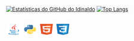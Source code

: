 [![Estatísticas do GitHub do Idinaldo](https://github-readme-stats.vercel.app/api?username=Idinaldo&custom_title=Estatísticas%20do%20GitHub%20de%20Idinaldo&theme=midnight-purple)](https://github.com/Idinaldo/github-readme-stats)
[![Top Langs](https://github-readme-stats.vercel.app/api/top-langs/?username=Idinaldo&custom_title=Linguagens&hide_progress=true&langs_count=3&hide=typescript,rust,go,glsl,astro&theme=midnight-purple)](https://github.com/anuraghazra/github-readme-stats)
<div style="display: inline_block"><br>
  <img align="center" alt="Java Logo" height="30" width="40" src="https://raw.githubusercontent.com/devicons/devicon/master/icons/java/java-original.svg">
  <img align="center" alt="Idinaldo-Python" height="30" width="40" src="https://raw.githubusercontent.com/devicons/devicon/master/icons/python/python-original.svg">
  <img align="center" alt="Idinaldo-HTML" height="30" width="40" src="https://raw.githubusercontent.com/devicons/devicon/master/icons/html5/html5-original.svg">
  <img align="center" alt="Idinaldo-CSS" height="30" width="40" src="https://raw.githubusercontent.com/devicons/devicon/master/icons/css3/css3-original.svg">
</div>

<!--
![snake gif](https://github.com/Formandodev/Formandodev/blob/output/github-contribution-grid-snake.svg)
-->
